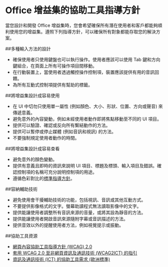 # <a name="accessibility-guidelines-for-office-add-ins"></a>Office 增益集的協助工具指導方針

當您設計和開發 Office 增益集時，您會希望確保所有潛在使用者和客戶都能夠順利使用您的增益集。遵照下列指導方針，可以確保所有對象都能存取您的解決方案。

##<a name="design-for-multiple-input-methods"></a>多種輸入方法的設計

- 確保使用者只使用鍵盤也可以執行操作。使用者應該可以使用 Tab 鍵和方向鍵組合，在頁面上所有可操作項目間移動。
- 在行動裝置上，當使用者透過觸控操作控制項，裝置應該提供有用的音訊回饋。
- 為所有互動式控制項提供有幫助的標籤。 

##<a name="make-your-add-in-easy-to-use"></a>將增益集設計成容易使用

- 在 UI 中切勿只使用單一屬性 (例如顏色、大小、形狀、位置、方向或聲音) 來傳遞意義。
- 避免意外的內容變動，例如未經使用者動作即將焦點移動至不同的 UI 項目。
- 提供可以驗證、確認或反向所有繫結動作的方法。
- 提供可以暫停或停止媒體 (例如音訊和視訊) 的方法。
- 不要強制規定使用者動作的時間。

##<a name="make-your-add-in-easy-to-see"></a>將增益集設計成容易查看

- 避免意外的顏色變動。
- 提供有意義且即時的資訊來說明 UI 項目、標題及標頭、輸入項目及錯誤。確認控制項的名稱可充分說明控制項的用途。
- 遵循色彩對比的[標準指導方針](http://www.w3.org/TR/UNDERSTANDING-WCAG20/visual-audio-contrast-contrast.html)。

##<a name="account-for-assistive-technologies"></a>容納輔助技術

- 避免使用會干擾輔助技術的功能，包括視訊、音訊或其他互動方式。
- 不要提供影像格式的文字。螢幕助讀程式無法讀取影像中的文字。
- 提供能讓使用者調整所有音訊來源的音量，或將其設為靜音的方法。
- 提供能讓使用者開啟音訊來源隨附字幕或音訊描述的方法。
- 提供音效以外的提醒使用者方法，例如視覺提示或振動。

##<a name="accessibility-resources"></a>協助工具資源

- [網頁內容協助工具指導方針 (WCAG) 2.0](http://www.w3.org/TR/wcag2ict/#REF-WCAG20)
- [套用 WCAG 2.0 至非網頁資訊及通訊技術 (WCAG2ICT) 的指引](http://www.w3.org/TR/wcag2ict/)
- [資訊及通訊技術 (ICT) 的協助工具需求 (歐洲標準)](http://www.etsi.org/deliver/etsi_en/301500_301599/301549/01.00.00_20/en_301549v010000c.pdf)


